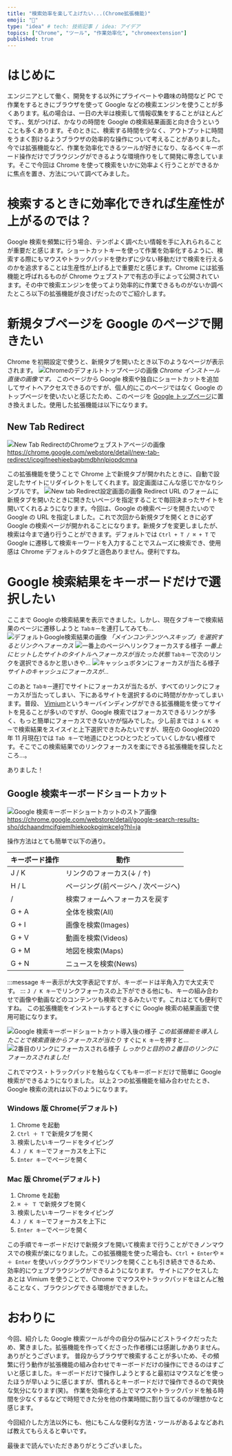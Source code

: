 ```yaml
---
title: "検索効率を楽して上げたい...(Chrome拡張機能)"
emoji: "🌟"
type: "idea" # tech: 技術記事 / idea: アイデア
topics: ["Chrome", "ツール", "作業効率化", "chromeextension"]
published: true
---
```


# はじめに

エンジニアとして働く、開発をする以外にプライベートや趣味の時間など PC で作業をするときにブラウザを使って Google などの検索エンジンを使うことが多くあります。私の場合は、一日の大半は検索して情報収集をすることがほとんどです。、気がつけば、かなりの時間を Google の検索結果画面と向き合うということも多くあります。そのときに、検索する時間を少なく、アウトプットに時間をうまく割けるようブラウザの効率的な操作について考えることがありました。今では拡張機能など、作業を効率化できるツールが好きになり、なるべくキーボード操作だけでブラウジングができるような環境作りをして開発に専念しています。そこで今回は Chrome を使って検索をいかに効率よく行うことができるかに焦点を置き、方法について調べてみました。

# 検索するときに効率化できれば生産性が上がるのでは？

Google 検索を頻繁に行う場合、テンポよく調べたい情報を手に入れられることが重要だと感じます。ショートカットキーを使って作業を効率化するように、検索する際にもマウスやトラックパッドを使わずに少ない移動だけで検索を行えるのかを追求することは生産性が上げる上で重要だと感じます。Chrome には拡張機能と呼ばれるものが Chrome ウェブストアで有志の手によって公開されています。その中で検索エンジンを使ってより効率的に作業できるものがないか調べたところ以下の拡張機能が良さげだったのでご紹介します。

# 新規タブページを Google のページで開きたい

Chrome を初期設定で使うと、新規タブを開いたとき以下のようなページが表示されます。
![Chromeのデフォルトトップページの画像](https://storage.googleapis.com/zenn-user-upload/ptn4qslk7wkqftou7d1zeb6kzk8m)
_Chrome インストール直後の画像です。_
このページから Google 検索や独自にショートカットを追加してサイトへアクセスできるのですが、個人的にこのページではなく Google のトップページを使いたいと感じたため、このページを [Google トップページ](https://www.google.com/)に置き換えました。使用した拡張機能は以下になります。

## New Tab Redirect

![New Tab RedirectのChromeウェブストアページの画像](https://storage.googleapis.com/zenn-user-upload/dak1mxxzx9msyq9stkyep0855z0m)
https://chrome.google.com/webstore/detail/new-tab-redirect/icpgjfneehieebagbmdbhnlpiopdcmna

この拡張機能を使うことで Chrome 上で新規タブが開かれたときに、自動で設定したサイトにリダイレクトをしてくれます。設定画面はこんな感じでかなりシンプルです。
![New tab Redirect設定画面の画像](https://storage.googleapis.com/zenn-user-upload/dia7r0wv65qh6pm8vfm90jex3e49)
Redirect URL のフォームに新規タブを開いたときに開きたいページを指定することで毎回決まったサイトを開いてくれるようになります。今回は、Google の検索ページを開きたいので Google の URL を指定しました。これで次回から新規タブを開くときに必ず Google の検索ページが開かれることになります。新規タブを変更しましたが、検索は今まで通り行うことができます。デフォルトでは `Ctrl + T / ⌘ + T` で Google に遷移して検索キーワードを入力することでスムーズに検索でき、使用感は Chrome デフォルトのタブと遜色ありません。便利ですね。

# Google 検索結果をキーボードだけで選択したい

ここまで Google の検索結果を表示できました。しかし、現在タブキーで検索結果のページに遷移しようと `Tabキー`を連打してみても...
![デフォルトGoogle検索結果の画像](https://storage.googleapis.com/zenn-user-upload/1q36voia8dvpg1oc6wtmoke2vvmz)
_「メインコンテンツへスキップ」を選択するとリンクへフォーカス_
![一番上のページへリンクフォーカスする様子](https://storage.googleapis.com/zenn-user-upload/tcwnb5td4zgu1pya18m094bl1t74)
_一番上にヒットしたサイトのタイトルへフォーカスが当たった状態_
`Tabキー`で次のリンクを選択できるかと思いきや...
![キャッシュボタンにフォーカスが当たる様子](https://storage.googleapis.com/zenn-user-upload/8zwlmt376q6h69t26l423maygkaf)
_サイトのキャッシュにフォーカスが..._

このあと `Tabキー`連打でサイトにフォーカスが当たるが、すべてのリンクにフォーカスが当たってしまい、下にあるサイトを選択するのに時間がかかってしまいます。普段、 [Vimium](https://chrome.google.com/webstore/detail/vimium/dbepggeogbaibhgnhhndojpepiihcmeb?hl=ja)というキーバインディングができる拡張機能を使ってサイトを見ることが多いのですが、Google 検索ではフォーカスできるリンクが多く、もっと簡単にフォーカスできないかが悩みでした。少し前までは `J & K キー`で検索結果をスイスイと上下選択できたみたいですが、現在の Google(2020 年 11 月現在)では `Tab キー`で地道にひとつひとつたどっていくしかない模様です。そこでこの検索結果でのリンクフォーカスを楽にできる拡張機能を探したところ...。

ありました！

## Google 検索キーボードショートカット

![Google 検索キーボードショートカットのストア画像](https://storage.googleapis.com/zenn-user-upload/oqbqv0vnc4zxolwle1ztpo1ndr2k)
https://chrome.google.com/webstore/detail/google-search-results-sho/dchaandmcifgjemlhiekookpgjmkcelg?hl=ja

操作方法はとても簡単で以下の通り。

| キーボード操作 | 動作                                |
| -------------- | ----------------------------------- |
| J / K          | リンクのフォーカス(↓ / ↑)           |
| H / L          | ページング(前ページへ / 次ページへ) |
| /              | 検索フォームへフォーカスを戻す      |
| G + A          | 全体を検索(All)                     |
| G + I          | 画像を検索(Images)                  |
| G + V          | 動画を検索(Videos)                  |
| G + M          | 地図を検索(Maps)                    |
| G + N          | ニュースを検索(News)                |

:::message
キー表示が大文字表記ですが、キーボードは半角入力で大丈夫です。
:::
`J / K キー`でリンクフォーカスの上下ができる他にも、キーの組み合わせで画像や動画などのコンテンツも検索できるみたいです。これはとても便利ですね。
この拡張機能をインストールするとすぐに Google 検索の結果画面で使用可能になります。

![Google 検索キーボードショートカット導入後の様子](https://storage.googleapis.com/zenn-user-upload/8n0st6ntg37x61ecsijh9mappkh7)
_この拡張機能を導入したことで検索直後からフォーカスが当たり_
すぐに `K キー`を押すと...
![2番目のリンクにフォーカスされる様子](https://storage.googleapis.com/zenn-user-upload/4jxh731n4i3w7o3tl6i5nkk77ii5)
_しっかりと目的の２番目のリンクにフォーカスされました!_

これでマウス・トラックパッドを触らなくてもキーボードだけで簡単に Google 検索ができるようになりました。
以上２つの拡張機能を組み合わせたとき、Google 検索の流れは以下のようになります。

### Windows 版 Chrome(デフォルト)

1. Chrome を起動
2. `Ctrl ＋ T` で新規タブを開く
3. 検索したいキーワードをタイピング
4. `J / K キー`でフォーカスを上下に
5. `Enter キー`でページを開く

### Mac 版 Chrome(デフォルト)

1. Chrome を起動
2. `⌘ ＋ Ｔ` で新規タブを開く
3. 検索したいキーワードをタイピング
4. `J / K キー`でフォーカスを上下に
5. `Enter キー`でページを開く

この手順でキーボードだけで新規タブを開いて検索まで行うことができノンマウスでの検索が楽になりました。この拡張機能を使った場合も、`Ctrl + Enter`や `⌘ ＋ Enter` を使いバックグラウンドでリンクを開くことも引き続きできるため、効率的にウェブブラウジングができるようになります。
サイトにアクセスしたあとは Vimium を使うことで、Chrome でマウスやトラックパッドをほとんど触ることなく、ブラウジングできる環境ができました。

# おわりに

今回、紹介した Google 検索ツールが今の自分の悩みにどストライクだったため、驚きました。拡張機能を作ってくださった作者様には感謝しかありません。ありがとうございます。 普段からブラウザで検索することが多いため、その頻繁に行う動作が拡張機能の組み合わせでキーボードだけの操作にできるのはすごいと感じました。キーボードだけで操作しようとすると最初はマウスなどを使ったほうが早いように感じますが、慣れるとキーボードだけで操作できるので爽快な気分になります(笑)。 作業を効率化する上でマウスやトラックパッドを触る時間を少なくするなどで時短できた分を他の作業時間に割り当てるのが理想かなと感じます。

今回紹介した方法以外にも、他にもこんな便利な方法・ツールがあるよなどあれば教えてもらえると幸いです。

最後まで読んでいただきありがとうございました。
